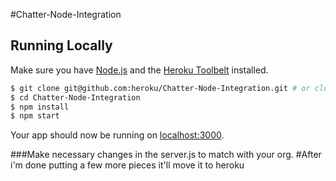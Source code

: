 #Chatter-Node-Integration

## Running Locally

Make sure you have [Node.js](http://nodejs.org/) and the [Heroku Toolbelt](https://toolbelt.heroku.com/) installed.

```sh
$ git clone git@github.com:heroku/Chatter-Node-Integration.git # or clone your own fork
$ cd Chatter-Node-Integration
$ npm install
$ npm start
```

Your app should now be running on [localhost:3000](http://localhost:5000/).

###Make necessary changes in the server.js to match with your org.
#After i'm done putting a few more pieces it'll move it to heroku
